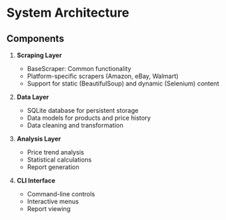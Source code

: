 # System Architecture

## Components

1. **Scraping Layer**
   - BaseScraper: Common functionality
   - Platform-specific scrapers (Amazon, eBay, Walmart)
   - Support for static (BeautifulSoup) and dynamic (Selenium) content

2. **Data Layer**
   - SQLite database for persistent storage
   - Data models for products and price history
   - Data cleaning and transformation

3. **Analysis Layer**
   - Price trend analysis
   - Statistical calculations
   - Report generation

4. **CLI Interface**
   - Command-line controls
   - Interactive menus
   - Report viewing